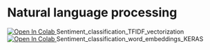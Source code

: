 # Natural language processing
<a href ="https://colab.research.google.com/gist/shvm2012/45d4281762a90c61af4393228608dbb5/sentiment_classification_tfidf_vectorization.ipynb">
  <img src="https://colab.research.google.com/assets/colab-badge.svg" alt="Open In Colab"/>
</a> Sentiment_classification_TFIDF_vectorization
<br>
<a href ="https://colab.research.google.com/github/shvm2012/Natural-Language-Processing-essentials/blob/master/Sentiment_classification_word_embeddings_KERAS.ipynb">
  <img src="https://colab.research.google.com/assets/colab-badge.svg" alt="Open In Colab"/>
</a> Sentiment_classification_word_embeddings_KERAS
